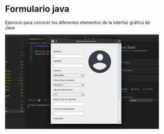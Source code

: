 # Formulario java

Ejercicio para conocer los diferentes elementos de la interfaz gráfica de Java

![Screenshot del ejercicio](https://github.com/strujillodv/Formulario-java/blob/master/src/img/screenshot.png?raw=true)
